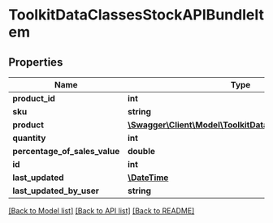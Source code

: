 # ToolkitDataClassesStockAPIBundleItem

## Properties
Name | Type | Description | Notes
------------ | ------------- | ------------- | -------------
**product_id** | **int** |  | [optional] 
**sku** | **string** |  | [optional] 
**product** | [**\Swagger\Client\Model\ToolkitDataClassesStockProduct**](ToolkitDataClassesStockProduct.md) |  | [optional] 
**quantity** | **int** |  | [optional] 
**percentage_of_sales_value** | **double** |  | [optional] 
**id** | **int** |  | [optional] 
**last_updated** | [**\DateTime**](\DateTime.md) |  | [optional] 
**last_updated_by_user** | **string** |  | [optional] 

[[Back to Model list]](../README.md#documentation-for-models) [[Back to API list]](../README.md#documentation-for-api-endpoints) [[Back to README]](../README.md)


